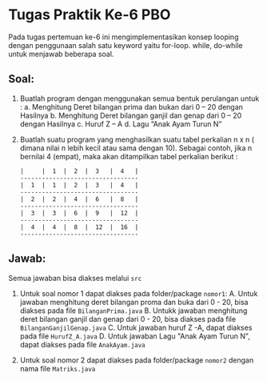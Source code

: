 # Tugas Praktik Ke-6 PBO
Pada tugas pertemuan ke-6 ini mengimplementasikan  konsep looping dengan penggunaan salah satu keyword yaitu for-loop. while, do-while untuk menjawab beberapa soal.
## Soal:
1. Buatlah program dengan menggunakan semua bentuk perulangan untuk :
   a. Menghitung Deret bilangan prima dan bukan dari 0 – 20 dengan Hasilnya
   b. Menghitung Deret bilangan ganjil dan genap dari 0 – 20 dengan Hasilnya
   c. Huruf Z – A
   d. Lagu “Anak Ayam Turun N”
   
2. Buatlah suatu program yang menghasilkan suatu tabel perkalian n x n ( dimana nilai n lebih kecil atau sama dengan 10). Sebagai contoh, jika n bernilai 4 (empat), maka akan ditampilkan tabel perkalian berikut :
   ```
   |     |  1  |  2  |  3   |  4   |
   ---------------------------------
   |  1  |  1  |  2  |  3   |  4   |
   ---------------------------------
   |  2  |  2  |  4  |  6   |  8   |
   ---------------------------------
   |  3  |  3  |  6  |  9   |  12  |
   ---------------------------------
   |  4  |  4  |  8  |  12  |  16  |
   ---------------------------------
   ```

## Jawab:
Semua jawaban bisa diakses melalui `src`
1. Untuk soal nomor 1 dapat diakses pada folder/package `nomor1`:
   A. Untuk jawaban menghitung deret bilangan proma dan buka dari 0 - 20, bisa diakses pada file `BilanganPrima.java`
   B. Untukk jawaban menghitung deret bilangan ganjil dan genap dari 0 - 20, bisa diakses pada file `BilanganGanjilGenap.java`
   C. Untuk jawaban huruf Z -A, dapat diakses pada file `HurufZ_A.java`
   D. Untuk jawaban Lagu "Anak Ayam Turun N", dapat diakses pada file `AnakAyam.java`
   
3. Untuk soal nomor 2 dapat diakses pada folder/package `nomor2` dengan nama file `Matriks.java`
